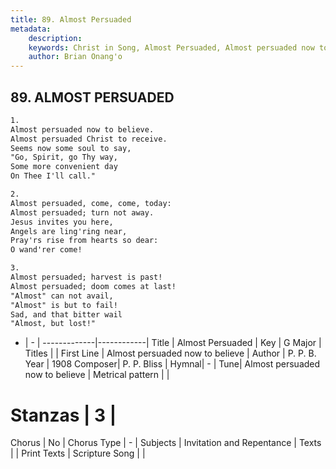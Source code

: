 ```yaml
---
title: 89. Almost Persuaded
metadata:
    description: 
    keywords: Christ in Song, Almost Persuaded, Almost persuaded now to believe, 
    author: Brian Onang'o
---
```



## 89. ALMOST PERSUADED

```txt
1.
Almost persuaded now to believe.
Almost persuaded Christ to receive.
Seems now some soul to say, 
"Go, Spirit, go Thy way,
Some more convenient day
On Thee I'll call."

2.
Almost persuaded, come, come, today:
Almost persuaded; turn not away.
Jesus invites you here,
Angels are ling'ring near,
Pray'rs rise from hearts so dear:
O wand'rer come!

3.
Almost persuaded; harvest is past!
Almost persuaded; doom comes at last!
"Almost" can not avail,
"Almost" is but to fail!
Sad, and that bitter wail
"Almost, but lost!"

```

- |   -  |
-------------|------------|
Title | Almost Persuaded |
Key | G Major |
Titles |  |
First Line | Almost persuaded now to believe |
Author | P. P. B.
Year | 1908
Composer| P. P. Bliss |
Hymnal|  - |
Tune| Almost persuaded now to believe |
Metrical pattern | |
# Stanzas | 3 |
Chorus | No |
Chorus Type | - |
Subjects | Invitation and Repentance |
Texts |  |
Print Texts | 
Scripture Song |  |
  
